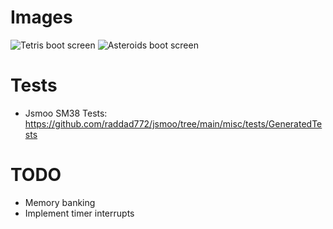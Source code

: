 # Images

![Tetris boot screen](https://github.com/ysawyers/emufun/blob/main/gb/imgs/tetris-boot-screen.png "Tetris")
![Asteroids boot screen](https://github.com/ysawyers/emufun/blob/main/gb/imgs/asteroids-boot-screen.png "Asteroids")

# Tests

- Jsmoo SM38 Tests: https://github.com/raddad772/jsmoo/tree/main/misc/tests/GeneratedTests

# TODO

- Memory banking
- Implement timer interrupts
